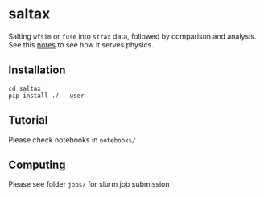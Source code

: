 # saltax
Salting `wfsim` or `fuse` into `strax` data, followed by comparison and analysis. See this [notes](https://xe1t-wiki.lngs.infn.it/doku.php?id=lanqing:ambience_interference_and_sprinkling#raw_records_simu) to see how it serves physics.

## Installation
```
cd saltax
pip install ./ --user
```
## Tutorial
Please check notebooks in `notebooks/`

## Computing
Please see folder `jobs/` for slurm job submission
